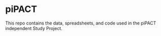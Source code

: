 # piPACT
This repo contains the data, spreadsheets, and code used in the piPACT independent Study Project. 
